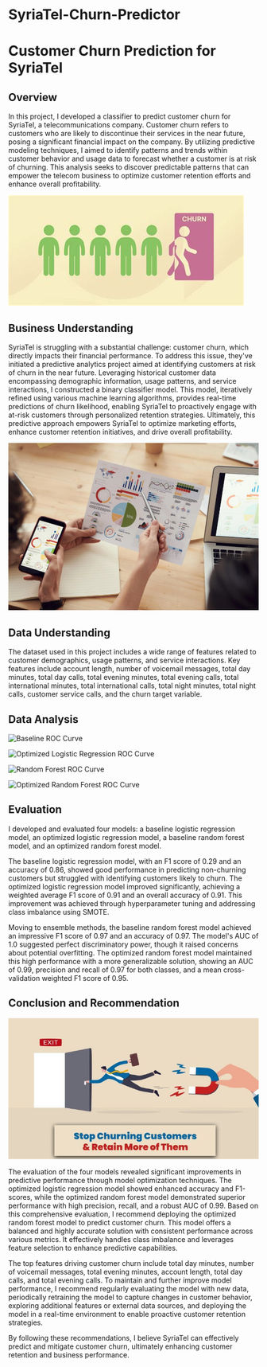 # SyriaTel-Churn-Predictor
# Customer Churn Prediction for SyriaTel

## Overview
In this project, I developed a classifier to predict customer churn for SyriaTel, a telecommunications company. Customer churn refers to customers who are likely to discontinue their services in the near future, posing a significant financial impact on the company. By utilizing predictive modeling techniques, I aimed to identify patterns and trends within customer behavior and usage data to forecast whether a customer is at risk of churning. This analysis seeks to discover predictable patterns that can empower the telecom business to optimize customer retention efforts and enhance overall profitability.

![Churn Output](Images/churn_out.jpg)

## Business Understanding
SyriaTel is struggling with a substantial challenge: customer churn, which directly impacts their financial performance. To address this issue, they've initiated a predictive analytics project aimed at identifying customers at risk of churn in the near future. Leveraging historical customer data encompassing demographic information, usage patterns, and service interactions, I constructed a binary classifier model. This model, iteratively refined using various machine learning algorithms, provides real-time predictions of churn likelihood, enabling SyriaTel to proactively engage with at-risk customers through personalized retention strategies. Ultimately, this predictive approach empowers SyriaTel to optimize marketing efforts, enhance customer retention initiatives, and drive overall profitability.

![Exploration](Images/exploration.jpg)

## Data Understanding
The dataset used in this project includes a wide range of features related to customer demographics, usage patterns, and service interactions. Key features include account length, number of voicemail messages, total day minutes, total day calls, total evening minutes, total evening calls, total international minutes, total international calls, total night minutes, total night calls, customer service calls, and the churn target variable.

## Data Analysis
![Baseline ROC Curve](SyriaTel-Churn-Predictor/baseline%20roc.png)

![Optimized Logistic Regression ROC Curve](SyriaTel-Churn-Predictor/optimized%20logreg.png)

![Random Forest ROC Curve](SyriaTel-Churn-Predictor/randomforest.png)

![Optimized Random Forest ROC Curve](SyriaTel-Churn-Predictor/optimised%20randomforest.png)





## Evaluation
I developed and evaluated four models: a baseline logistic regression model, an optimized logistic regression model, a baseline random forest model, and an optimized random forest model. 

The baseline logistic regression model, with an F1 score of 0.29 and an accuracy of 0.86, showed good performance in predicting non-churning customers but struggled with identifying customers likely to churn. The optimized logistic regression model improved significantly, achieving a weighted average F1 score of 0.91 and an overall accuracy of 0.91. This improvement was achieved through hyperparameter tuning and addressing class imbalance using SMOTE.

Moving to ensemble methods, the baseline random forest model achieved an impressive F1 score of 0.97 and an accuracy of 0.97. The model's AUC of 1.0 suggested perfect discriminatory power, though it raised concerns about potential overfitting. The optimized random forest model maintained this high performance with a more generalizable solution, showing an AUC of 0.99, precision and recall of 0.97 for both classes, and a mean cross-validation weighted F1 score of 0.95.

## Conclusion and Recommendation
 
 ![Customer Churn](Images/acha%20kuchurn%20macusto.jpg)

The evaluation of the four models revealed significant improvements in predictive performance through model optimization techniques. The optimized logistic regression model showed enhanced accuracy and F1-scores, while the optimized random forest model demonstrated superior performance with high precision, recall, and a robust AUC of 0.99. Based on this comprehensive evaluation, I recommend deploying the optimized random forest model to predict customer churn. This model offers a balanced and highly accurate solution with consistent performance across various metrics. It effectively handles class imbalance and leverages feature selection to enhance predictive capabilities.

The top features driving customer churn include total day minutes, number of voicemail messages, total evening minutes, account length, total day calls, and total evening calls. To maintain and further improve model performance, I recommend regularly evaluating the model with new data, periodically retraining the model to capture changes in customer behavior, exploring additional features or external data sources, and deploying the model in a real-time environment to enable proactive customer retention strategies.

By following these recommendations, I believe SyriaTel can effectively predict and mitigate customer churn, ultimately enhancing customer retention and business performance.

